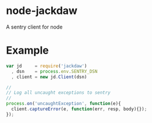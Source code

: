 
# node-jackdaw

A sentry client for node

# Example

```js
var jd     = require('jackdaw')
  , dsn    = process.env.SENTRY_DSN
  , client = new jd.Client(dsn)

//
// Log all uncaught exceptions to sentry
//
process.on('uncaughtException', function(e){
  client.captureError(e, function(err, resp, body){});
});
```
